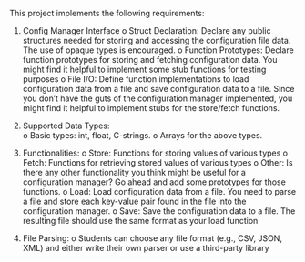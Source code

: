 This project implements the following requirements:

1. Config Manager Interface
o Struct Declaration: Declare any public structures needed for storing and accessing the configuration file data. The use of opaque types is encouraged.
o Function Prototypes: Declare function prototypes for storing and fetching configuration data. You might find it helpful to implement some stub functions for testing purposes
o File I/O: Define function implementations to load configuration data from a file and save configuration data to a file. Since you don’t have the guts of the configuration manager implemented, you might find it helpful to implement stubs for the store/fetch functions.

2. Supported Data Types:   
o Basic types: int, float, C-strings.
o Arrays for the above types.

3. Functionalities:
o Store: Functions for storing values of various types
o Fetch: Functions for retrieving stored values of various types
o Other: Is there any other functionality you think might be useful for a configuration manager? Go ahead and add some prototypes for those functions.
o Load: Load configuration data from a file. You need to parse a file and store each key-value pair found in the file into the configuration manager.
o Save: Save the configuration data to a file. The resulting file should use the same format as your load function

4. File Parsing:
o Students can choose any file format (e.g., CSV, JSON, XML) and either write their own parser or use a third-party library
